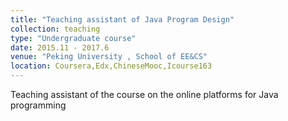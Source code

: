 ```yaml
---
title: "Teaching assistant of Java Program Design"
collection: teaching
type: "Undergraduate course"
date: 2015.11 - 2017.6
venue: "Peking University , School of EE&CS"
location: Coursera,Edx,ChineseMooc,Icourse163
---
```


Teaching assistant of the course on the online platforms for Java programming